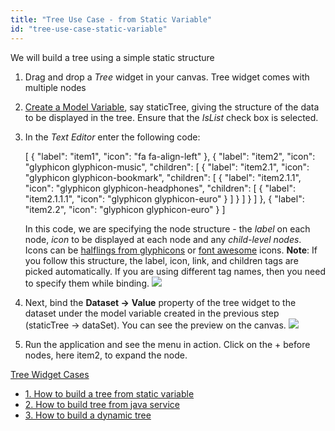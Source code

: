 ```yaml
---
title: "Tree Use Case - from Static Variable"
id: "tree-use-case-static-variable"
---
```


We will build a tree using a simple static structure

1. Drag and drop a _Tree_ widget in your canvas. Tree widget comes with multiple nodes
2. [Create a Model Variable](/learn/assets/var_sel.png), say staticTree, giving the structure of the data to be displayed in the tree. Ensure that the _IsList_ check box is selected.
3. In the _Text Editor_ enter the following code:
    
    \[
      {
        "label": "item1",
        "icon": "fa fa-align-left"
      },
      {
        "label": "item2",
        "icon": "glyphicon glyphicon-music",
        "children": \[
          {
            "label": "item2.1",
            "icon": "glyphicon glyphicon-bookmark",
            "children": \[
              {
                "label": "item2.1.1",
                "icon": "glyphicon glyphicon-headphones",
                "children": \[
                  {
                    "label": "item2.1.1.1",
                    "icon": "glyphicon glyphicon-euro"
                  }
                \]
              }
            \]
          }
        \]
      },
      {
        "label": "item2.2",
        "icon": "glyphicon glyphicon-euro"
      }
    \]
    
    In this code, we are specifying the node structure - the _label_ on each node, _icon_ to be displayed at each node and any _child-level nodes_. Icons can be [halflings from glyphicons](https://getbootstrap.com/docs/3.3/components/) or [font awesome](https://fortawesome.github.io/Font-Awesome/cheatsheet/) icons. **Note**: If you follow this structure, the label, icon, link, and children tags are picked automatically. If you are using different tag names, then you need to specify them while binding. [![](/learn/assets/tree_statvar.png)](/learn/assets/tree_statvar.png)
4. Next, bind the **Dataset ->** **Value** property of the tree widget to the dataset under the model variable created in the previous step (staticTree -> dataSet). You can see the preview on the canvas. [![](/learn/assets/tree_design.png)](/learn/assets/tree_design.png)
5. Run the application and see the menu in action. Click on the + before nodes, here item2, to expand the node.

[Tree Widget Cases](/learn/app-development/widgets/basic/tree/)

- [1\. How to build a tree from static variable](/learn/how-tos/tree-use-case-static-variable/)
- [2\. How to build tree from java service](/learn/how-tos/tree-use-case-java-service/)
- [3\. How to build a dynamic tree](/learn/how-tos/tree-use-case-dynamic-tree/)
